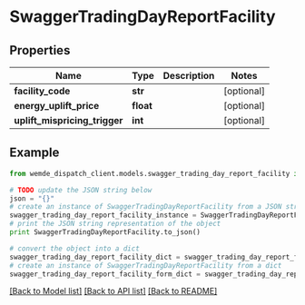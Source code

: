 # SwaggerTradingDayReportFacility


## Properties

Name | Type | Description | Notes
------------ | ------------- | ------------- | -------------
**facility_code** | **str** |  | [optional] 
**energy_uplift_price** | **float** |  | [optional] 
**uplift_mispricing_trigger** | **int** |  | [optional] 

## Example

```python
from wemde_dispatch_client.models.swagger_trading_day_report_facility import SwaggerTradingDayReportFacility

# TODO update the JSON string below
json = "{}"
# create an instance of SwaggerTradingDayReportFacility from a JSON string
swagger_trading_day_report_facility_instance = SwaggerTradingDayReportFacility.from_json(json)
# print the JSON string representation of the object
print SwaggerTradingDayReportFacility.to_json()

# convert the object into a dict
swagger_trading_day_report_facility_dict = swagger_trading_day_report_facility_instance.to_dict()
# create an instance of SwaggerTradingDayReportFacility from a dict
swagger_trading_day_report_facility_form_dict = swagger_trading_day_report_facility.from_dict(swagger_trading_day_report_facility_dict)
```
[[Back to Model list]](../README.md#documentation-for-models) [[Back to API list]](../README.md#documentation-for-api-endpoints) [[Back to README]](../README.md)


